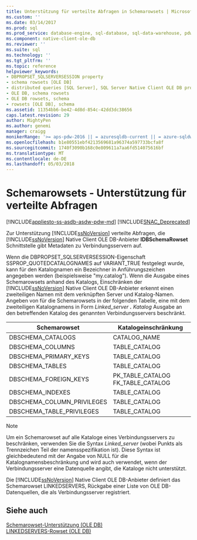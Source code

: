 ```yaml
---
title: Unterstützung für verteilte Abfragen in Schemarowsets | Microsoft Docs
ms.custom: ''
ms.date: 03/14/2017
ms.prod: sql
ms.prod_service: database-engine, sql-database, sql-data-warehouse, pdw
ms.component: native-client-ole-db
ms.reviewer: ''
ms.suite: sql
ms.technology: ''
ms.tgt_pltfrm: ''
ms.topic: reference
helpviewer_keywords:
- DBPROPSET_SQLSERVERSESSION property
- schema rowsets [OLE DB]
- distributed queries [SQL Server], SQL Server Native Client OLE DB provider
- OLE DB, schema rowsets
- OLE DB rowsets, schema
- rowsets [OLE DB], schema
ms.assetid: 11354bb6-be42-4d8d-854c-42dd3dc38656
caps.latest.revision: 29
author: MightyPen
ms.author: genemi
manager: craigg
monikerRange: '>= aps-pdw-2016 || = azuresqldb-current || = azure-sqldw-latest || >= sql-server-2016 || = sqlallproducts-allversions'
ms.openlocfilehash: b1e80551ebf4213569681a96374a597733bcfa8f
ms.sourcegitcommit: 1740f3090b168c0e809611a7aa6fd514075616bf
ms.translationtype: MT
ms.contentlocale: de-DE
ms.lasthandoff: 05/03/2018
---
```

# <a name="schema-rowsets---distributed-query-support"></a>Schemarowsets - Unterstützung für verteilte Abfragen
[!INCLUDE[appliesto-ss-asdb-asdw-pdw-md](../../../includes/appliesto-ss-asdb-asdw-pdw-md.md)]
[!INCLUDE[SNAC_Deprecated](../../../includes/snac-deprecated.md)]

  Zur Unterstützung [!INCLUDE[ssNoVersion](../../../includes/ssnoversion-md.md)] verteilte Abfragen, die [!INCLUDE[ssNoVersion](../../../includes/ssnoversion-md.md)] Native Client OLE DB-Anbieter **IDBSchemaRowset** Schnittstelle gibt Metadaten zu Verbindungsservern auf.  
  
 Wenn die DBPROPSET_SQLSERVERSESSION-Eigenschaft SSPROP_QUOTEDCATALOGNAMES auf VARIANT_TRUE festgelegt wurde, kann für den Katalognamen ein Bezeichner in Anführungszeichen angegeben werden (beispielsweise "my.catalog"). Wenn die Ausgabe eines Schemarowsets anhand des Katalogs, Einschränken der [!INCLUDE[ssNoVersion](../../../includes/ssnoversion-md.md)] Native Client OLE DB-Anbieter erkennt einen zweiteiligen Namen mit dem verknüpften Server und Katalog-Namen. Angeben von für die Schemarowsets in der folgenden Tabelle, eine mit dem zweiteiligen Katalognamens in Form *Linked_server ***.*** Katalog* Ausgabe an den betreffenden Katalog des genannten Verbindungsservers beschränkt.  
  
|Schemarowset|Katalogeinschränkung|  
|-------------------|-------------------------|  
|DBSCHEMA_CATALOGS|CATALOG_NAME|  
|DBSCHEMA_COLUMNS|TABLE_CATALOG|  
|DBSCHEMA_PRIMARY_KEYS|TABLE_CATALOG|  
|DBSCHEMA_TABLES|TABLE_CATALOG|  
|DBSCHEMA_FOREIGN_KEYS|PK_TABLE_CATALOG FK_TABLE_CATALOG|  
|DBSCHEMA_INDEXES|TABLE_CATALOG|  
|DBSCHEMA_COLUMN_PRIVILEGES|TABLE_CATALOG|  
|DBSCHEMA_TABLE_PRIVILEGES|TABLE_CATALOG|  
  
> [!NOTE]  
>  Um ein Schemarowset auf alle Kataloge eines Verbindungsservers zu beschränken, verwenden Sie die Syntax *Linked_server* (wobei Punkts als Trennzeichen Teil der namensspezifikation ist). Diese Syntax ist gleichbedeutend mit der Angabe von NULL für die Katalognamensbeschränkung und wird auch verwendet, wenn der Verbindungsserver eine Datenquelle angibt, die Kataloge nicht unterstützt.  
  
 Die [!INCLUDE[ssNoVersion](../../../includes/ssnoversion-md.md)] Native Client OLE DB-Anbieter definiert das Schemarowset LINKEDSERVERS, Rückgabe einer Liste von OLE DB-Datenquellen, die als Verbindungsserver registriert.  
  
## <a name="see-also"></a>Siehe auch  
 [Schemarowset-Unterstützung &#40;OLE DB&#41;](../../../relational-databases/native-client/ole-db/schema-rowset-support-ole-db.md)   
 [LINKEDSERVERS-Rowset &#40;OLE DB&#41;](../../../relational-databases/native-client/ole-db/schema-rowsets-linkedservers-rowset.md)  
  
  

